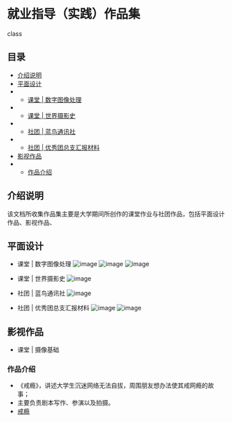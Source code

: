# 就业指导（实践）作品集
class

## 目录
- [介绍说明](#介绍说明)
- [平面设计](#平面设计)
- - [课堂 | 数字图像处理](#课堂-|-数字图像处理)
- - [课堂 | 世界摄影史](#课堂-|-世界摄影史)
- - [社团 | 蓝鸟通讯社](#社团-|-蓝鸟通讯社)
- - [社团 | 优秀团总支汇报材料](#社团-|-优秀团总支汇报材料)
- [影视作品](#影视作品)
- - [作品介绍](#作品介绍)
## 介绍说明
该文档所收集作品集主要是大学期间所创作的课堂作业与社团作品，包括平面设计作品、影视作品、

## 平面设计
- 课堂 | 数字图像处理
![image](https://github.com/WWWWp/portfolio/blob/master/image/5_%E6%8E%92%E7%89%88.jpg)
![image](https://github.com/WWWWp/portfolio/blob/master/image/6_%E5%8A%A8%E7%89%A9.jpg)
![image](https://github.com/WWWWp/portfolio/blob/master/image/7_%E4%BA%BA%E7%89%A9.jpg)

- 课堂 | 世界摄影史
![image](https://github.com/WWWWp/portfolio/blob/master/image/8_.jpg)

- 社团 | 蓝鸟通讯社
![image](https://github.com/WWWWp/portfolio/blob/master/image/9.jpg)

- 社团 | 优秀团总支汇报材料
![image](https://github.com/WWWWp/portfolio/blob/master/image/0%E5%B0%81%E9%9D%A2.jpg)
![image](https://github.com/WWWWp/portfolio/blob/master/image/1%E7%9B%AE%E5%BD%95%EF%BC%88%E5%B7%A6_.jpg)

## 影视作品
- 课堂 | 摄像基础
### 作品介绍
- 《戒瘾》，讲述大学生沉迷网络无法自拔，周围朋友想办法使其戒网瘾的故事；
- 主要负责剧本写作、参演以及拍摄。
- [戒瘾](https://www.bilibili.com/video/av18031131)